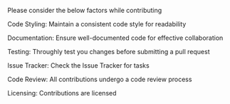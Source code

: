 Please consider the below factors while contributing 

Code Styling:
Maintain a consistent code style for readability 

Documentation:
Ensure well-documented code for effective collaboration 

Testing:
Throughly test you changes before submitting a pull request 

Issue Tracker:
Check the Issue Tracker for tasks

Code Review:
All contributions undergo a code review process 

Licensing:
Contributions are licensed
